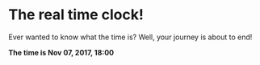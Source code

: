 # The real time clock!

Ever wanted to know what the time is? Well, your journey is about to end!

**The time is Nov 07, 2017, 18:00**